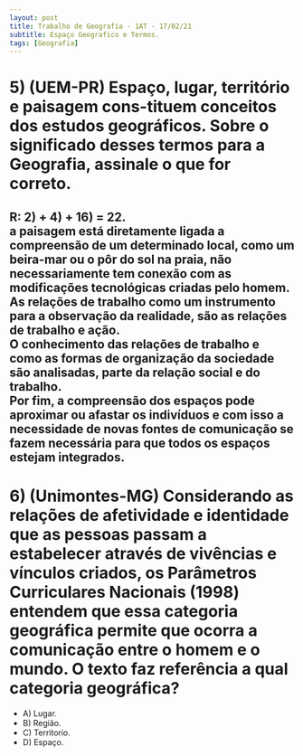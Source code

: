 ```yaml
---
layout: post
title: Trabalho de Geografia - 1AT - 17/02/21
subtitle: Espaço Geografico e Termos.
tags: [Geografia]
---
```


# 5) (UEM-PR) Espaço, lugar, território e paisagem cons-tituem conceitos dos estudos geográficos. Sobre o significado desses termos para a Geografia, assinale o que for correto.

## R: 2) + 4) + 16) = 22. <br/> a paisagem está diretamente ligada a compreensão de um determinado local, como um beira-mar ou o pôr do sol na praia, não necessariamente tem conexão com as modificações tecnológicas criadas pelo homem.<br/> As relações de trabalho como um instrumento para a observação da realidade, são as relações de trabalho e ação.<br/> O conhecimento das relações de trabalho e como as formas de organização da sociedade são analisadas, parte da relação social e do trabalho.<br/> Por fim, a compreensão dos espaços pode aproximar ou afastar os indivíduos e com isso a necessidade de novas fontes de comunicação se fazem necessária para que todos os espaços estejam integrados.

# 6) (Unimontes-MG) Considerando as relações de afetividade e identidade que as pessoas passam a estabelecer através de vivências e vínculos criados, os Parâmetros Curriculares Nacionais (1998) entendem que essa categoria geográfica permite que ocorra a comunicação entre o homem e o mundo. O texto faz referência a qual categoria geográfica?

* A) Lugar.
* B) Região.
* C) Territorio.
* D) Espaço. 

